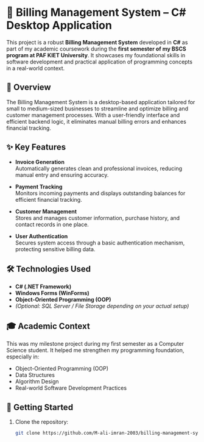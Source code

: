 # 🧾 Billing Management System – C# Desktop Application

This project is a robust **Billing Management System** developed in **C#** as part of my academic coursework during the **first semester of my BSCS program at PAF KIET University**. It showcases my foundational skills in software development and practical application of programming concepts in a real-world context.

## 📌 Overview

The Billing Management System is a desktop-based application tailored for small to medium-sized businesses to streamline and optimize billing and customer management processes. With a user-friendly interface and efficient backend logic, it eliminates manual billing errors and enhances financial tracking.

## ✨ Key Features

- **Invoice Generation**  
  Automatically generates clean and professional invoices, reducing manual entry and ensuring accuracy.

- **Payment Tracking**  
  Monitors incoming payments and displays outstanding balances for efficient financial tracking.

- **Customer Management**  
  Stores and manages customer information, purchase history, and contact records in one place.

- **User Authentication**  
  Secures system access through a basic authentication mechanism, protecting sensitive billing data.

## 🛠️ Technologies Used

- **C# (.NET Framework)**
- **Windows Forms (WinForms)**
- **Object-Oriented Programming (OOP)**
- *(Optional: SQL Server / File Storage depending on your actual setup)*

## 🎓 Academic Context

This was my milestone project during my first semester as a Computer Science student. It helped me strengthen my programming foundation, especially in:

- Object-Oriented Programming (OOP)
- Data Structures
- Algorithm Design
- Real-world Software Development Practices

## 🚀 Getting Started

1. Clone the repository:
   ```bash
   git clone https://github.com/M-ali-imran-2003/billing-management-system.git
